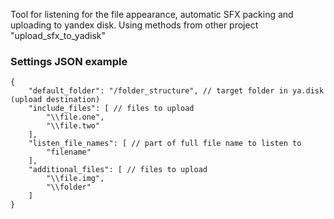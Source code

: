 
Tool for listening for the file appearance, automatic SFX packing and uploading to yandex disk.
Using methods from other project "upload_sfx_to_yadisk"

### Settings JSON example

    {
        "default_folder": "/folder_structure", // target folder in ya.disk (upload destination)
        "include_files": [ // files to upload
            "\\file.one",
            "\\file.two"
        ],
        "listen_file_names": [ // part of full file name to listen to
            "filename"
        ],
        "additional_files": [ // files to upload
            "\\file.img",
            "\\folder"
        ]
    }

